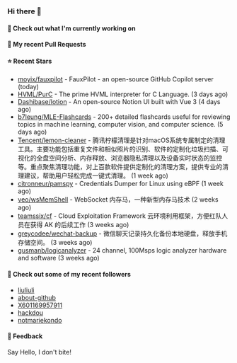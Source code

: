 ### Hi there 👋

#### 👷 Check out what I'm currently working on

#### 🔨 My recent Pull Requests


#### ⭐ Recent Stars

- [moyix/fauxpilot](https://github.com/moyix/fauxpilot) - FauxPilot - an open-source GitHub Copilot server (today)
- [HVML/PurC](https://github.com/HVML/PurC) - The prime HVML interpreter for C Language. (3 days ago)
- [Dashibase/lotion](https://github.com/Dashibase/lotion) - An open-source Notion UI built with Vue 3  (4 days ago)
- [b7leung/MLE-Flashcards](https://github.com/b7leung/MLE-Flashcards) - 200&#43; detailed flashcards useful for reviewing topics in machine learning, computer vision, and computer science. (5 days ago)
- [Tencent/lemon-cleaner](https://github.com/Tencent/lemon-cleaner) - 腾讯柠檬清理是针对macOS系统专属制定的清理工具。主要功能包括重复文件和相似照片的识别、软件的定制化垃圾扫描、可视化的全盘空间分析、内存释放、浏览器隐私清理以及设备实时状态的监控等。重点聚焦清理功能，对上百款软件提供定制化的清理方案，提供专业的清理建议，帮助用户轻松完成一键式清理。 (1 week ago)
- [citronneur/pamspy](https://github.com/citronneur/pamspy) - Credentials Dumper for Linux using eBPF (1 week ago)
- [veo/wsMemShell](https://github.com/veo/wsMemShell) - WebSocket 内存马，一种新型内存马技术 (2 weeks ago)
- [teamssix/cf](https://github.com/teamssix/cf) - Cloud Exploitation Framework 云环境利用框架，方便红队人员在获得 AK 的后续工作 (3 weeks ago)
- [greycodee/wechat-backup](https://github.com/greycodee/wechat-backup) - 微信聊天记录持久化备份本地硬盘，释放手机存储空间。 (3 weeks ago)
- [gusmanb/logicanalyzer](https://github.com/gusmanb/logicanalyzer) - 24 channel, 100Msps logic analyzer hardware and software (3 weeks ago)

#### 👯 Check out some of my recent followers

- [liuliuli](https://github.com/liuliuli)
- [about-github](https://github.com/about-github)
- [X601169957911](https://github.com/X601169957911)
- [hackdou](https://github.com/hackdou)
- [notmariekondo](https://github.com/notmariekondo)

#### 💬 Feedback

Say Hello, I don't bite!